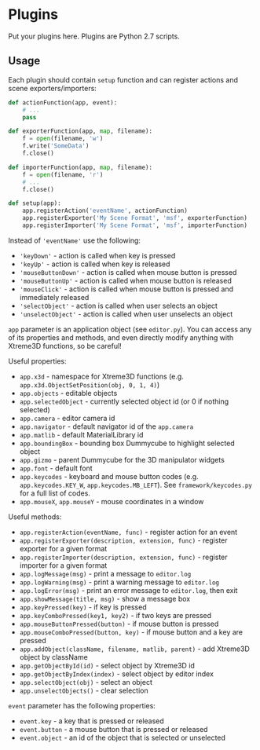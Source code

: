 # Plugins
Put your plugins here. Plugins are Python 2.7 scripts.

## Usage
Each plugin should contain `setup` function and can register actions and scene exporters/importers:

```python
def actionFunction(app, event):
    # ...
    pass

def exporterFunction(app, map, filename):
    f = open(filename, 'w')
    f.write('SomeData')
    f.close()

def importerFunction(app, map, filename):
    f = open(filename, 'r')
    # ...
    f.close()

def setup(app):
    app.registerAction('eventName', actionFunction)
    app.registerExporter('My Scene Format', 'msf', exporterFunction)
    app.registerImporter('My Scene Format', 'msf', importerFunction)
```

Instead of `'eventName'` use the following:
- `'keyDown'` - action is called when key is pressed
- `'keyUp'` - action is called when key is released
- `'mouseButtonDown'` - action is called when mouse button is pressed
- `'mouseButtonUp'` - action is called when mouse button is released
- `'mouseClick'` - action is called when mouse button is pressed and immediately released
- `'selectObject'` - action is called when user selects an object
- `'unselectObject'` - action is called when user unselects an object

`app` parameter is an application object (see `editor.py`). You can access any of its properties and methods, and even directly modify anything with Xtreme3D functions, so be careful!

Useful properties:
- `app.x3d` - namespace for Xtreme3D functions (e.g. `app.x3d.ObjectSetPosition(obj, 0, 1, 4)`)
- `app.objects` - editable objects
- `app.selectedObject` - currently selected object id (or 0 if nothing selected)
- `app.camera` - editor camera id
- `app.navigator` - default navigator id of the `app.camera`
- `app.matlib` - default MaterialLibrary id
- `app.boundingBox` - bounding box Dummycube to highlight selected object
- `app.gizmo` - parent Dummycube for the 3D manipulator widgets
- `app.font` - default font
- `app.keycodes` - keyboard and mouse button codes (e.g. `app.keycodes.KEY_W`, `app.keycodes.MB_LEFT`). See `framework/keycodes.py` for a full list of codes.
- `app.mouseX`, `app.mouseY` - mouse coordinates in a window

Useful methods:
- `app.registerAction(eventName, func)` - register action for an event
- `app.registerExporter(description, extension, func)` - register exporter for a given format
- `app.registerImporter(description, extension, func)` - register importer for a given format
- `app.logMessage(msg)` - print a message to `editor.log`
- `app.logWarning(msg)` - print a warning message to `editor.log`
- `app.logError(msg)` - print an error message to `editor.log`, then exit
- `app.showMessage(title, msg)` - show a message box
- `app.keyPressed(key)` - if key is pressed
- `app.keyComboPressed(key1, key2)` - if two keys are pressed
- `app.mouseButtonPressed(button)` - if mouse button is pressed
- `app.mouseComboPressed(button, key)` - if mouse button and a key are pressed
- `app.addObject(className, filename, matlib, parent)` - add Xtreme3D object by className
- `app.getObjectById(id)` - select object by Xtreme3D id
- `app.getObjectByIndex(index)` - select object by editor index
- `app.selectObject(obj)` - select an object
- `app.unselectObjects()` - clear selection

`event` parameter has the following properties:
- `event.key` - a key that is pressed or released
- `event.button` - a mouse button that is pressed or released
- `event.object` - an id of the object that is selected or unselected
